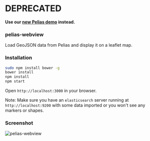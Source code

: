 # DEPRECATED
**Use our [new Pelias demo](https://github.com/pelias/demo) instead.**

### pelias-webview

Load GeoJSON data from Pelias and display it on a leaflet map.

### Installation

```bash
sudo npm install bower -g
bower install
npm install
npm start
```

Open `http://localhost:3000` in your browser.

Note: Make sure you have an `elasticsearch` server running at `http://localhost:9200` with some data imported or you won't see any markers or shapes.

### Screenshot

![pelias-webview](https://s3.amazonaws.com/peter.johnson/pelias-webview.png)

